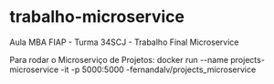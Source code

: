 # trabalho-microservice
Aula MBA FIAP - Turma 34SCJ - Trabalho Final Microservice


Para rodar o Microserviço de Projetos:
docker run --name projects-microservice -it -p 5000:5000 -fernandalv/projects_microservice
